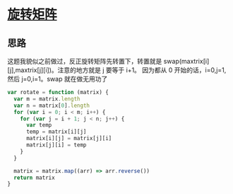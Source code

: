 # [旋转矩阵](https://leetcode-cn.com/problems/rotate-matrix-lcci/)

## 思路

这题我貌似之前做过，反正旋转矩阵先转置下，转置就是 swap(maxtrix[i][j],maxtrix[j][i])。注意的地方就是 j 要等于 i+1。
因为都从 0 开始的话，i=0,j=1,然后 j=0,i=1。swap 就在做无用功了

```js
var rotate = function (matrix) {
  var m = matrix.length
  var n = matrix[0].length
  for (var i = 0; i < m; i++) {
    for (var j = i + 1; j < n; j++) {
      var temp
      temp = matrix[i][j]
      matrix[i][j] = matrix[j][i]
      matrix[j][i] = temp
    }
  }

  matrix = matrix.map((arr) => arr.reverse())
  return matrix
}
```
